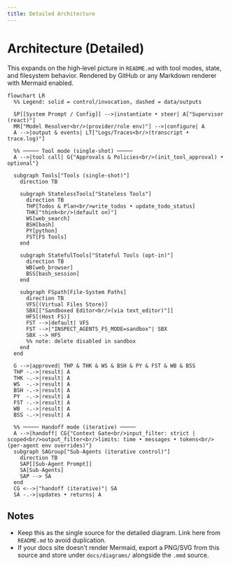 ```yaml
---
title: Detailed Architecture
---
```


# Architecture (Detailed)

This expands on the high‑level picture in `README.md` with tool modes, state, and filesystem behavior. Rendered by GitHub or any Markdown renderer with Mermaid enabled.

```mermaid
flowchart LR
  %% Legend: solid = control/invocation, dashed = data/outputs

  SP[[System Prompt / Config]] -->|instantiate • steer| A["Supervisor (react)"]
  MR["Model Resolver<br/>(provider/role env)"] -->|configure| A
  A -->|output & events| LT["Logs/Traces<br/>(transcript • trace.log)"]

  %% ───── Tool mode (single‑shot) ─────
  A -->|tool call| G{"Approvals & Policies<br/>(init_tool_approval) • optional"}

  subgraph Tools["Tools (single‑shot)"]
    direction TB

    subgraph StatelessTools["Stateless Tools"]
      direction TB
      THP[Todos & Plan<br/>write_todos • update_todo_status]
      THK["think<br/>(default on)"]
      WS[web_search]
      BSH[bash]
      PY[python]
      FST[FS Tools]
    end

    subgraph StatefulTools["Stateful Tools (opt‑in)"]
      direction TB
      WB[web_browser]
      BSS[bash_session]
    end

    subgraph FSpath[File‑System Paths]
      direction TB
      VFS[(Virtual Files Store)]
      SBX[["Sandboxed Editor<br/>(via text_editor)"]]
      HFS[(Host FS)]
      FST -->|default| VFS
      FST -->|"INSPECT_AGENTS_FS_MODE=sandbox"| SBX
      SBX --> HFS
      %% note: delete disabled in sandbox
    end
  end

  G -->|approved| THP & THK & WS & BSH & PY & FST & WB & BSS
  THP -.->|result| A
  THK -.->|result| A
  WS  -.->|result| A
  BSH -.->|result| A
  PY  -.->|result| A
  FST -.->|result| A
  WB  -.->|result| A
  BSS -.->|result| A

  %% ───── Handoff mode (iterative) ─────
  A -->|handoff| CG{"Context Gate<br/>input_filter: strict | scoped<br/>output_filter<br/>limits: time • messages • tokens<br/>(per‑agent env overrides)"}
  subgraph SAGroup["Sub‑Agents (iterative control)"]
    direction TB
    SAP[[Sub‑Agent Prompt]]
    SA[Sub‑Agents]
    SAP --> SA
  end
  CG <-->|"handoff (iterative)"| SA
  SA -.->|updates • returns| A
```

## Notes
- Keep this as the single source for the detailed diagram. Link here from `README.md` to avoid duplication.
- If your docs site doesn’t render Mermaid, export a PNG/SVG from this source and store under `docs/diagrams/` alongside the `.mmd` source.
